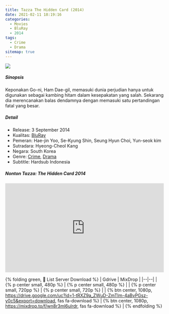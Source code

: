 ```yaml
---
title: Tazza The Hidden Card (2014)
date: 2021-02-11 18:19:16
categories: 
  - Movies
  - BluRay
  - 2014
tags:
  - Crime
  - Drama
sitemap: true
---
```


![](https://erikwijayakusuma.com/wp-content/uploads/2019/08/Tazza-The-Hidden-Card-Tajja-Sineui-son-2014-600x338.jpg)

##### Sinopsis #####
Keponakan Go-ni, Ham Dae-gil, memasuki dunia perjudian hanya untuk digunakan sebagai kambing hitam dalam kesepakatan yang salah. Sekarang dia merencanakan balas dendamnya dengan memasuki satu pertandingan fatal yang besar.<!-- more -->

##### Detail #####
* Release: 3 September 2014
* Kualitas: [BluRay](https://serpihan.link/categories/bluray)
* Pemeran: Hae-jin Yoo, Se-Kyung Shin, Seung Hyun Choi, Yun-seok kim 
* Sutradara: Hyeong-Cheol Kang
* Negara: South Korea
* Genre: [Crime](https://serpihan.linl/tags/crime), [Drama](https://serpihan.link/tags/drama)
* Subtitle: Hardsub Indonesia

##### Nonton Tazza: The Hidden Card 2014 #####

<div style="position: relative; padding-bottom: 56.25%; height: 0; overflow: hidden;">
  <iframe src="https://mixdrop.to/e/wn8r3ml6ulrdr" style="position: absolute; top: 0; left: 0; width: 100%; height: 100%; border:0;" allowfullscreen title=""></iframe>
</div>

{% folding green, 📣 List Server Download %}
| Gdrive | MixDrop |
|--|--|
| {% p center small, 480p %} | {% p center small, 480p %} |
| {% p center small, 720pp %} | {% p center small, 720p %} |
| {% btn center, 1080p, https://drive.google.com/uc?id=1-tRXZ9a_ZWuD-ZmTIm-4aBvPGsz-y0c5&export=download, fas fa-download %} | {% btn center, 1080p, https://mixdrop.to/f/wn8r3ml6ulrdr, fas fa-download %} |
{% endfolding %}